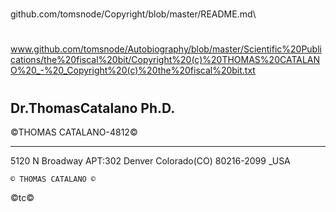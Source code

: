 #

github.com/tomsnode/Copyright/blob/master/README.md\
#

www.github.com/tomsnode/Autobiography/blob/master/Scientific%20Publications/the%20fiscal%20bit/Copyright%20(c)%20THOMAS%20CATALANO%20_-%20_Copyright%20(c)%20the%20fiscal%20bit.txt

#
Dr.ThomasCatalano Ph.D.
----------
©THOMAS CATALANO-4812©

-----------

5120 N Broadway APT:302 Denver Colorado(CO) 80216-2099 _USA

    © THOMAS CATALANO ©
©tc©
